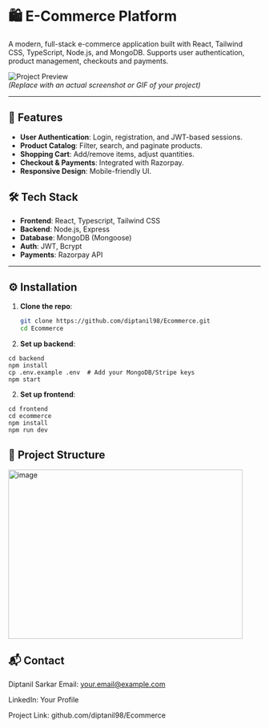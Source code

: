 # 🛍️ E-Commerce Platform

A modern, full-stack e-commerce application built with React, Tailwind CSS, TypeScript, Node.js, and MongoDB. Supports user authentication, product management, checkouts and  payments.

![Project Preview](https://via.placeholder.com/800x400?text=E-Commerce+Screenshot)  
*(Replace with an actual screenshot or GIF of your project)*

---

## 🚀 Features
- **User Authentication**: Login, registration, and JWT-based sessions.
- **Product Catalog**: Filter, search, and paginate products.
- **Shopping Cart**: Add/remove items, adjust quantities.
- **Checkout & Payments**: Integrated with Razorpay.
- **Responsive Design**: Mobile-friendly UI.

## 🛠️ Tech Stack
- **Frontend**: React, Typescript, Tailwind CSS  
- **Backend**: Node.js, Express  
- **Database**: MongoDB (Mongoose)  
- **Auth**: JWT, Bcrypt  
- **Payments**: Razorpay API  

---

## ⚙️ Installation
1. **Clone the repo**:
   ```bash
   git clone https://github.com/diptanil98/Ecommerce.git
   cd Ecommerce
2. **Set up backend**:
~~~
cd backend
npm install
cp .env.example .env  # Add your MongoDB/Stripe keys
npm start
~~~
2. **Set up frontend**:
~~~
cd frontend
cd ecommerce
npm install
npm run dev
~~~
## 📂 Project Structure

<img width="468" height="338" alt="image" src="https://github.com/user-attachments/assets/fbd2565a-6578-495e-86ef-58207e22c568" />

## 📬 Contact
Diptanil Sarkar
Email: your.email@example.com

LinkedIn: Your Profile

Project Link: github.com/diptanil98/Ecommerce
